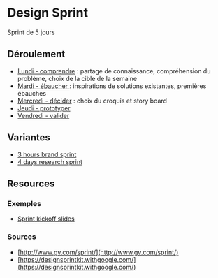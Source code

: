 # Design Sprint

Sprint de 5 jours

## Déroulement

* [Lundi - comprendre](https://library.gv.com/sprint-week-monday-4bf0606b5c81) : partage de connaissance, compréhension du problème, choix de la cible de la semaine 
* [Mardi - ébaucher ](https://library.gv.com/sprint-week-tuesday-d22b30f905c3): inspirations de solutions existantes, premières ébauches
* [Mercredi - décider](https://library.gv.com/sprint-week-wednesday-900fe3f2c26e) : choix du croquis et story board
* [Jeudi - prototyper](https://library.gv.com/sprint-week-thursday-df8d7c8c0555)
* [Vendredi - valider](https://library.gv.com/sprint-week-friday-7f66b4194137)

## Variantes

* [3 hours brand sprint](https://library.gv.com/the-three-hour-brand-sprint-3ccabf4b768a)
* [4 days research sprint](https://library.gv.com/the-gv-research-sprint-a-4-day-process-for-answering-important-startup-questions-97279b532b25)

## Resources

### Exemples

* [Sprint kickoff slides](https://www.dropbox.com/sh/4b1nf27xkr60nie/AADxNSiC35_F26lagzNmZbxAa?dl=0&preview=SPRINT+kickoff+slides.pdf)

### Sources

* [http://www.gv.com/sprint/](http://www.gv.com/sprint/)
* [https://designsprintkit.withgoogle.com/](https://designsprintkit.withgoogle.com/)



